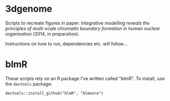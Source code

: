 3dgenome
========

Scripts to recreate figures in paper: _Integrative modelling reveals the principles of multi-scale chromatin boundary formation in human nuclear organisation_ (2014, in preparation).

Instructions on how to run, dependencies etc. will follow...

blmR
====

These scripts rely on an R package I've written called "blmR". To install, use the `devtools` package:

    devtools::install_github("blmR", "blmoore")
